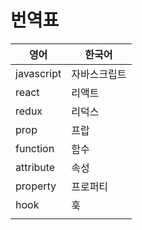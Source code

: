 # 번역표

| 영어       | 한국어       |
| ---------- | ------------ |
| javascript | 자바스크립트 |
| react      | 리액트       |
| redux      | 리덕스       |
| prop       | 프랍         |
| function   | 함수         |
| attribute  | 속성         |
| property   | 프로퍼티     |
| hook       | 훅           |
|            |              |

